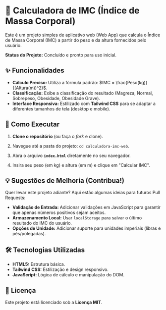 # 🧮 Calculadora de IMC (Índice de Massa Corporal)

Este é um projeto simples de aplicativo web (Web App) que calcula o Índice de Massa Corporal (IMC) a partir do peso e da altura fornecidos pelo usuário.

**Status do Projeto:** Concluído e pronto para uso inicial.

## ✨ Funcionalidades

* **Cálculo Preciso:** Utiliza a fórmula padrão: $IMC = \frac{Peso(kg)}{(Altura(m))^2}$.
* **Classificação:** Exibe a classificação do resultado (Magreza, Normal, Sobrepeso, Obesidade, Obesidade Grave).
* **Interface Responsiva:** Estilizado com **Tailwind CSS** para se adaptar a diferentes tamanhos de tela (desktop e mobile).

## 🚀 Como Executar

1.  **Clone o repositório** (ou faça o *fork* e clone).

2.  Navegue até a pasta do projeto: `cd calculadora-imc-web`.

3.  Abra o arquivo **`index.html`** diretamente no seu navegador.

4.  Insira seu peso (em kg) e altura (em m) e clique em "Calcular IMC".

## 💡 Sugestões de Melhoria (Contribua!)

Quer levar este projeto adiante? Aqui estão algumas ideias para futuros Pull Requests:

* **Validação de Entrada:** Adicionar validações em JavaScript para garantir que apenas números positivos sejam aceitos.
* **Armazenamento Local:** Usar `localStorage` para salvar o último resultado do IMC do usuário.
* **Opções de Unidade:** Adicionar suporte para unidades imperiais (libras e pés/polegadas).

## 🛠️ Tecnologias Utilizadas

* **HTML5:** Estrutura básica.
* **Tailwind CSS:** Estilização e design responsivo.
* **JavaScript:** Lógica de cálculo e manipulação do DOM.

## 📄 Licença

Este projeto está licenciado sob a **Licença MIT**.